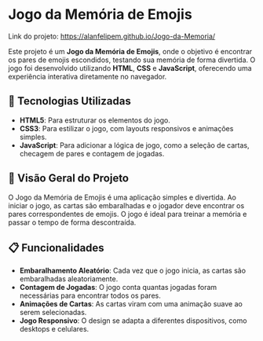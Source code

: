 # Jogo da Memória de Emojis

Link do projeto: https://alanfelipem.github.io/Jogo-da-Memoria/

Este projeto é um **Jogo da Memória de Emojis**, onde o objetivo é encontrar os pares de emojis escondidos, testando sua memória de forma divertida. O jogo foi desenvolvido utilizando **HTML**, **CSS** e **JavaScript**, oferecendo uma experiência interativa diretamente no navegador.

## 🚀 Tecnologias Utilizadas

- **HTML5**: Para estruturar os elementos do jogo.
- **CSS3**: Para estilizar o jogo, com layouts responsivos e animações simples.
- **JavaScript**: Para adicionar a lógica de jogo, como a seleção de cartas, checagem de pares e contagem de jogadas.

## 🎯 Visão Geral do Projeto

O Jogo da Memória de Emojis é uma aplicação simples e divertida. Ao iniciar o jogo, as cartas são embaralhadas e o jogador deve encontrar os pares correspondentes de emojis. O jogo é ideal para treinar a memória e passar o tempo de forma descontraída.

## 📋 Funcionalidades

- **Embaralhamento Aleatório**: Cada vez que o jogo inicia, as cartas são embaralhadas aleatoriamente.
- **Contagem de Jogadas**: O jogo conta quantas jogadas foram necessárias para encontrar todos os pares.
- **Animações de Cartas**: As cartas viram com uma animação suave ao serem selecionadas.
- **Jogo Responsivo**: O design se adapta a diferentes dispositivos, como desktops e celulares.
